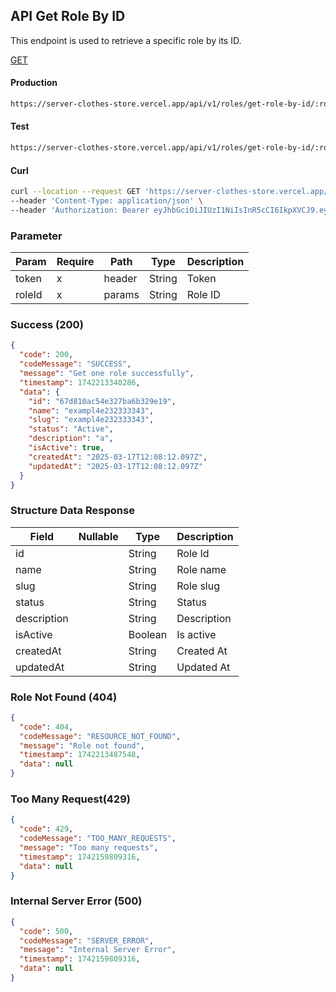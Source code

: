 ## API Get Role By ID

This endpoint is used to retrieve a specific role by its ID.

[GET](#)

#### Production

```bash
https://server-clothes-store.vercel.app/api/v1/roles/get-role-by-id/:roleId
```

#### Test

```bash
https://server-clothes-store.vercel.app/api/v1/roles/get-role-by-id/:roleId
```

#### Curl

```bash
curl --location --request GET 'https://server-clothes-store.vercel.app/api/v1/roles/get-role-by-id/67d7e61b5114396a4af8b95d' \
--header 'Content-Type: application/json' \
--header 'Authorization: Bearer eyJhbGciOiJIUzI1NiIsInR5cCI6IkpXVCJ9.eyJpZCI6IjY3ZDJhMzMyYzhhMjEzYjA1MDI4MzNjNiIsInR5cGUiOiJVc2VyIiwiaWF0IjoxNzQyMjAxMDU5LCJleHAiOjE3NDIyMDE5NTl9.gsqLAzSlJKDPU3D9gvKg_I42NJ3NhI2d5svf-MYywDo' \
```

### Parameter

| Param  | Require | Path   | Type   | Description |
| ------ | ------- | ------ | ------ | ----------- |
| token  | x       | header | String | Token       |
| roleId | x       | params | String | Role ID     |

### Success (200)

```json
{
  "code": 200,
  "codeMessage": "SUCCESS",
  "message": "Get one role successfully",
  "timestamp": 1742213340286,
  "data": {
    "id": "67d810ac54e327ba6b329e19",
    "name": "exampl4e232333343",
    "slug": "exampl4e232333343",
    "status": "Active",
    "description": "a",
    "isActive": true,
    "createdAt": "2025-03-17T12:08:12.097Z",
    "updatedAt": "2025-03-17T12:08:12.097Z"
  }
}
```

### Structure Data Response

| Field       | Nullable | Type    | Description |
| ----------- | -------- | ------- | ----------- |
| id          |          | String  | Role Id     |
| name        |          | String  | Role name   |
| slug        |          | String  | Role slug   |
| status      |          | String  | Status      |
| description |          | String  | Description |
| isActive    |          | Boolean | Is active   |
| createdAt   |          | String  | Created At  |
| updatedAt   |          | String  | Updated At  |

### Role Not Found (404)

```json
{
  "code": 404,
  "codeMessage": "RESOURCE_NOT_FOUND",
  "message": "Role not found",
  "timestamp": 1742213487548,
  "data": null
}
```

### Too Many Request(429)

```json
{
  "code": 429,
  "codeMessage": "TOO_MANY_REQUESTS",
  "message": "Too many requests",
  "timestamp": 1742159809316,
  "data": null
}
```

### Internal Server Error (500)

```json
{
  "code": 500,
  "codeMessage": "SERVER_ERROR",
  "message": "Internal Server Error",
  "timestamp": 1742159809316,
  "data": null
}
```
